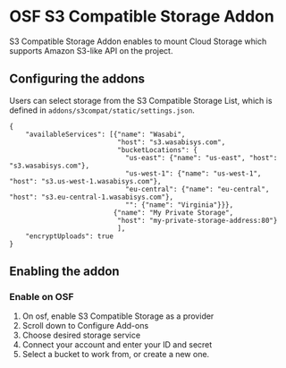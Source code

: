 # OSF S3 Compatible Storage Addon

S3 Compatible Storage Addon enables to mount Cloud Storage which supports Amazon S3-like API on the project.

## Configuring the addons

Users can select storage from the S3 Compatible Storage List,
which is defined in `addons/s3compat/static/settings.json`.

```
{
    "availableServices": [{"name": "Wasabi",
                           "host": "s3.wasabisys.com",
                           "bucketLocations": {
                             "us-east": {"name": "us-east", "host": "s3.wasabisys.com"},
                             "us-west-1": {"name": "us-west-1", "host": "s3.us-west-1.wasabisys.com"},
                             "eu-central": {"name": "eu-central", "host": "s3.eu-central-1.wasabisys.com"},
                             "": {"name": "Virginia"}}},
                          {"name": "My Private Storage",
                           "host": "my-private-storage-address:80"}
                           ],
    "encryptUploads": true
}
```

## Enabling the addon

### Enable on OSF
1. On osf, enable S3 Compatible Storage as a provider
2. Scroll down to Configure Add-ons
3. Choose desired storage service
4. Connect your account and enter your ID and secret
5. Select a bucket to work from, or create a new one.
